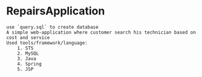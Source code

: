 # RepairsApplication
	use `query.sql` to create database
	A simple web-application where customer search his technician based on cost and service
	Used tools/framework/language:
		1. STS
		2. MySQL
		3. Java
		4. Spring
		5. JSP
